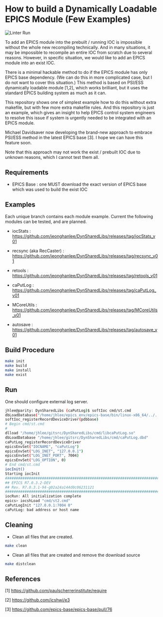 # How to build a Dynamically Loadable EPICS Module (Few Examples)

![Linter Run](https://github.com/jeonghanlee/DynSharedLibs/workflows/Linter%20Run/badge.svg)

To add an EPICS module into the prebuilt / running IOC is impossible without the whole new recompiling technically. And in many situations, it may be impossible to recompile an entire IOC from scratch due to several reasons. However, in specific situation, we would like to add an EPICS module into an exist IOC.

There is a minimal hackable method to do if the EPICS module has only EPICS base dependency. (We can do this in more complicated case, but I do not want to cover this situation.) This method is based on PSI/ESS dynamically loadable module [1,2], which works brilliant, but it uses the standard EPICS building system as much as it can.

This repository shows one of simplest example how to do this without extra makefile, but with few more extra makefile rules. And this repository is just an example, which gives an insight to help EPICS control system engineers to resolve this issue if system is urgently needed to be integrated with an EPICS module.

Michael Davidsaver now developing the brand-new approach to embrace PSI/ESS method in the latest EPICS base [3]. I hope we can have this feature soon.

Note that this approach may not work the exist / prebuilt IOC due to unknown reasons, which I cannot test them all.

## Requirements

* EPICS Base : one MUST download the exact version of EPICS base which was used to build the exist IOC

## Examples

Each unique branch contains each module example. Current the following modules can be tested, and are planned.

* iocStats : <https://github.com/jeonghanlee/DynSharedLibs/releases/tag/iocStats_v01>

* recsync (aka RecCaster) : <https://github.com/jeonghanlee/DynSharedLibs/releases/tag/recsync_v01>

* retools : <https://github.com/jeonghanlee/DynSharedLibs/releases/tag/retools_v01>

* caPutLog : <https://github.com/jeonghanlee/DynSharedLibs/releases/tag/caPutLog_v01>

* MCoreUtils : <https://github.com/jeonghanlee/DynSharedLibs/releases/tag/MCoreUtils_v01>

* autosave : <https://github.com/jeonghanlee/DynSharedLibs/releases/tag/autosave_v01>

## Build Procedure

```bash
make init
make build
make install
make exist
```

## Run

One should configure external log server.

```bash
jhlee@parity: DynSharedLibs (caPutLog)$ softIoc cmd/st.cmd
dbLoadDatabase("/home/jhlee/epics_env/epics-base/bin/linux-x86_64/../../dbd/softIoc.dbd")
softIoc_registerRecordDeviceDriver(pdbbase)
# Begin cmd/st.cmd
#
dlload "/home/jhlee/gitsrc/DynSharedLibs/cmd/libcaPutLog.so"
dbLoadDatabase "/home/jhlee/gitsrc/DynSharedLibs/cmd/caPutLog.dbd"
caPutLog_registerRecordDeviceDriver
epicsEnvSet("IOCNAME", "caPutLog")
epicsEnvSet("LOG_INET", "127.0.0.1")
epicsEnvSet("LOG_INET_PORT", 7004)
epicsEnvSet("LOG_OPTION", 0)
# End cmd/st.cmd
iocInit()
Starting iocInit
############################################################################
## EPICS R7.0.3.2-DEV
## Rev. R7.0.3.1-94-g02a24a144d0c06231121
############################################################################
iocRun: All initialization complete
epics> iocshLoad "cmd/st2.cmd"
caPutLogInit "127.0.0.1:7004 0"
caPutLog: bad address or host name
```

## Cleaning

* Clean all files that are created.

```bash
make clean
```

* Clean all files that are created and remove the download source

```bash
make distclean
```

## References

[1] <https://github.com/paulscherrerinstitute/require>

[2] <https://github.com/icshwi/e3>

[3] <https://github.com/epics-base/epics-base/pull/76>
